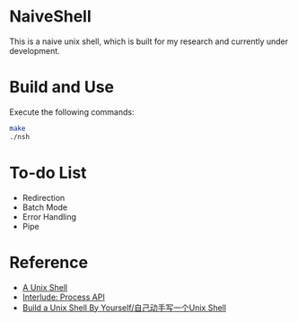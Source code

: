 # NaiveShell
This is a naive unix shell, which is built for my research and currently under development.

# Build and Use
Execute the following commands:
```bash
make
./nsh
```

# To-do List
+ Redirection
+ Batch Mode
+ Error Handling
+ Pipe

# Reference
+ [A Unix Shell](http://ybwu.org/ecnu-oslabs/projects/myshell/docs/shell.html)
+ [Interlude: Process API](https://pages.cs.wisc.edu/~remzi/OSTEP/cpu-api.pdf)
+ [Build a Unix Shell By Yourself/自己动手写一个Unix Shell](https://www.jxtxzzw.com/archives/3717)